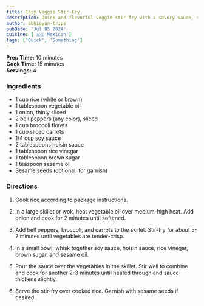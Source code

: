 ```yaml
---
title: Easy Veggie Stir-Fry
description: Quick and flavorful veggie stir-fry with a savory sauce, served over rice for a satisfying meal.
author: abhigyan-trips
pubDate: 'Jul 05 2024'
cuisine: ['🇲🇽 Mexican']
tags: ['Quick', 'Something']
---
```


**Prep Time:** 10 minutes  
**Cook Time:** 15 minutes  
**Servings:** 4

### Ingredients

- 1 cup rice (white or brown)
- 1 tablespoon vegetable oil
- 1 onion, thinly sliced
- 2 bell peppers (any color), sliced
- 1 cup broccoli florets
- 1 cup sliced carrots
- 1/4 cup soy sauce
- 2 tablespoons hoisin sauce
- 1 tablespoon rice vinegar
- 1 tablespoon brown sugar
- 1 teaspoon sesame oil
- Sesame seeds (optional, for garnish)

### Directions

1. Cook rice according to package instructions.

2. In a large skillet or wok, heat vegetable oil over medium-high heat. Add onion and cook for 2 minutes until softened.

3. Add bell peppers, broccoli, and carrots to the skillet. Stir-fry for about 5-7 minutes until vegetables are tender-crisp.

4. In a small bowl, whisk together soy sauce, hoisin sauce, rice vinegar, brown sugar, and sesame oil.

5. Pour the sauce over the vegetables in the skillet. Stir well to combine and cook for another 2-3 minutes until heated through and sauce thickens slightly.

6. Serve the stir-fry over cooked rice. Garnish with sesame seeds if desired.
